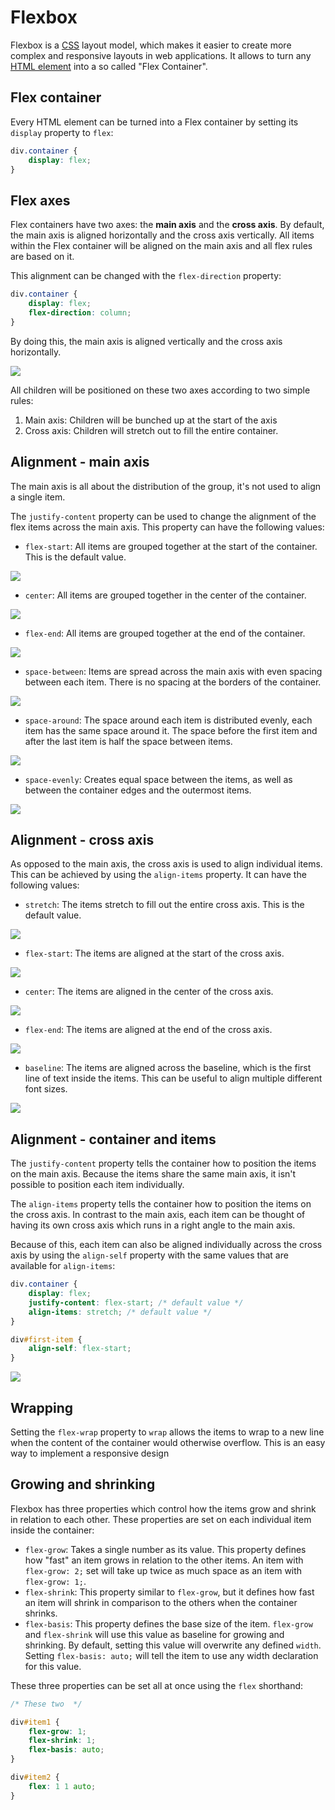 # Flexbox

Flexbox is a [CSS](css.md) layout model, which makes it easier to create more complex and responsive layouts in web applications. It allows to turn any [HTML element](../html/html_elements_tags.md) into a so called "Flex Container".

## Flex container

Every HTML element can be turned into a Flex container by setting its `display` property to `flex`:

```css
div.container {
	display: flex;
}
```

## Flex axes

Flex containers have two axes: the **main axis** and the **cross axis**. By default, the main axis is aligned horizontally and the cross axis vertically. All items within the Flex container will be aligned on the main axis and all flex rules are based on it.

This alignment can be changed with the `flex-direction` property:

```css
div.container {
	display: flex;
	flex-direction: column;
}
```

By doing this, the main axis is aligned vertically and the cross axis horizontally.

![](../../../../images/flexbox/flex_axes.png)

All children will be positioned on these two axes according to two simple rules:

1. Main axis: Children will be bunched up at the start of the axis
2. Cross axis: Children will stretch out to fill the entire container.

## Alignment - main axis

The main axis is all about the distribution of the group, it's not used to align a single item.

The `justify-content` property can be used to change the alignment of the flex items across the main axis. This property can have the following values:

- `flex-start`: All items are grouped together at the start of the container. This is the default value.

![](../../../../images/flexbox/justify_flex_start.png)

- `center`: All items are grouped together in the center of the container.

![](../../../../images/flexbox/justify_center.png)

- `flex-end`: All items are grouped together at the end of the container.

![](../../../../images/flexbox/justify_flex_end.png)

- `space-between`: Items are spread across the main axis with even spacing between each item. There is no spacing at the borders of the container.

![](../../../../images/flexbox/space_between.png)

- `space-around`: The space around each item is distributed evenly, each item has the same space around it. The space before the first item and after the last item is half the space between items.

![](../../../../images/flexbox/space_around.png)

- `space-evenly`: Creates equal space between the items, as well as between the container edges and the outermost items.

![](../../../../images/flexbox/space_evenly.png)

## Alignment - cross axis

As opposed to the main axis, the cross axis is used to align individual items. This can be achieved by using the `align-items` property. It can have the following values:

- `stretch`: The items stretch to fill out the entire cross axis. This is the default value.

![](../../../../images/flexbox/align_stretch.png)

- `flex-start`: The items are aligned at the start of the cross axis.

![](../../../../images/flexbox/align_flex_start.png)

- `center`: The items are aligned in the center of the cross axis.

![](../../../../images/flexbox/align_center.png)

- `flex-end`: The items are aligned at the end of the cross axis.

![](../../../../images/flexbox/align_flex_end.png)

- `baseline`: The items are aligned across the baseline, which is the first line of text inside the items. This can be useful to align multiple different font sizes.

![](../../../../images/flexbox/align_baseline.png)

## Alignment - container and items

The `justify-content` property tells the container how to position the items on the main axis. Because the items share the same main axis, it isn't possible to position each item individually.

The `align-items` property tells the container how to position the items on the cross axis. In contrast to the main axis, each item can be thought of having its own cross axis which runs in a right angle to the main axis.

Because of this, each item can also be aligned individually across the cross axis by using the `align-self` property with the same values that are available for `align-items`:

```css
div.container {
	display: flex;
	justify-content: flex-start; /* default value */
	align-items: stretch; /* default value */
}

div#first-item {
	align-self: flex-start;
}
```

![](../../../../images/flexbox/align_self.png)

## Wrapping

Setting the `flex-wrap` property to `wrap` allows the items to wrap to a new line when the content of the container would otherwise overflow. This is an easy way to implement a responsive design

## Growing and shrinking

Flexbox has three properties which control how the items grow and shrink in relation to each other. These properties are set on each individual item inside the container:

- `flex-grow`: Takes a single number as its value. This property defines how "fast" an item grows in relation to the other items. An item with `flex-grow: 2;` set will take up twice as much space as an item with `flex-grow: 1;`.
- `flex-shrink`: This property similar to `flex-grow`, but it defines how fast an item will shrink in comparison to the others when the container shrinks.
- `flex-basis`: This property defines the base size of the item. `flex-grow` and `flex-shrink` will use this value as baseline for growing and shrinking. By default, setting this value will overwrite any defined `width`. Setting `flex-basis: auto;` will tell the item to use any width declaration for this value.

These three properties can be set all at once using the `flex` shorthand:

```css
/* These two  */

div#item1 {
	flex-grow: 1;
	flex-shrink: 1;
	flex-basis: auto;
}

div#item2 {
	flex: 1 1 auto;
}
```